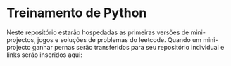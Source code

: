 # Treinamento de Python
Neste repositório estarão hospedadas as primeiras versões de mini-projectos, jogos e soluções de problemas do leetcode.
Quando um mini-projecto ganhar pernas serão transferidos para seu repositório individual e links serão inseridos aqui:
